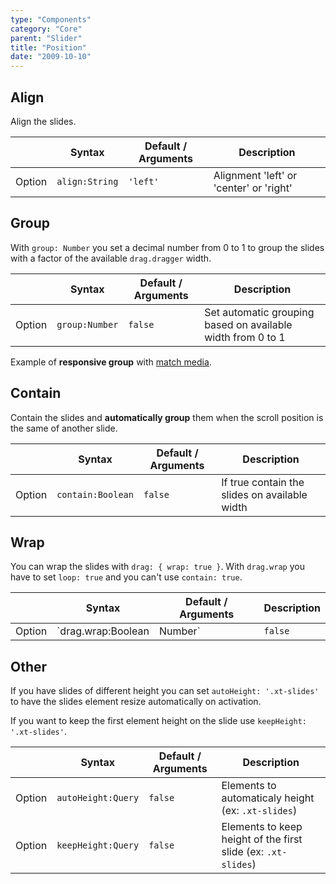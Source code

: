```yaml
---
type: "Components"
category: "Core"
parent: "Slider"
title: "Position"
date: "2009-10-10"
---
```


## Align

Align the slides.

<div class="xt-overflow-sub overflow-y-hidden overflow-x-scroll my-4 xt-my-auto w-full">

|                         | Syntax                                    | Default / Arguments                       | Description                   |
| ----------------------- | ----------------------------------------- | ----------------------------- | ----------------------------- |
| Option                  | `align:String`                          | `'left'`        | Alignment 'left' or 'center' or 'right'           |

</div>

<demo>
  <demoinline src="demos/components/core/slider/align-left">
  </demoinline>
  <demoinline src="demos/components/core/slider/align-center">
  </demoinline>
  <demoinline src="demos/components/core/slider/align-right">
  </demoinline>
</demo>

## Group

With `group: Number` you set a decimal number from 0 to 1 to group the slides with a factor of the available `drag.dragger` width.

<div class="xt-overflow-sub overflow-y-hidden overflow-x-scroll my-4 xt-my-auto w-full">

|                         | Syntax                                    | Default / Arguments                       | Description                   |
| ----------------------- | ----------------------------------------- | ----------------------------- | ----------------------------- |
| Option                  | `group:Number`                          | `false`        | Set automatic grouping based on available width from 0 to 1            |

</div>

Example of **responsive group** with [match media](/components/core/slider/api#match-media).

<demo>
  <demoinline src="demos/components/core/slider/group-responsive">
  </demoinline>
</demo>

## Contain

Contain the slides and **automatically group** them when the scroll position is the same of another slide.

<div class="xt-overflow-sub overflow-y-hidden overflow-x-scroll my-4 xt-my-auto w-full">

|                         | Syntax                                    | Default / Arguments                       | Description                   |
| ----------------------- | ----------------------------------------- | ----------------------------- | ----------------------------- |
| Option                  | `contain:Boolean`                          | `false`        | If true contain the slides on available width            |

</div>

<demo>
  <demoinline src="demos/components/core/slider/contain-center">
  </demoinline>
  <demoinline src="demos/components/core/slider/contain-left">
  </demoinline>
  <demoinline src="demos/components/core/slider/contain-right">
  </demoinline>
</demo>

## Wrap

You can wrap the slides with `drag: { wrap: true }`. With `drag.wrap` you have to set `loop: true` and you can't use `contain: true`.

<div class="xt-overflow-sub overflow-y-hidden overflow-x-scroll my-4 xt-my-auto w-full">

|                         | Syntax                                    | Default / Arguments                       | Description                   |
| ----------------------- | ----------------------------------------- | ----------------------------- | ----------------------------- |
| Option                  | `drag.wrap:Boolean|Number`                          | `false`        | Wrap slides on start and end             |

</div>

<demo>
  <demoinline src="demos/components/core/slider/wrap-center">
  </demoinline>
  <demoinline src="demos/components/core/slider/wrap-left">
  </demoinline>
  <demoinline src="demos/components/core/slider/wrap-right">
  </demoinline>
</demo>

## Other

If you have slides of different height you can set `autoHeight: '.xt-slides'` to have the slides element resize automatically on activation.

If you want to keep the first element height on the slide use `keepHeight: '.xt-slides'`.

<div class="xt-overflow-sub overflow-y-hidden overflow-x-scroll my-4 xt-my-auto w-full">

|                         | Syntax                                    | Default / Arguments                       | Description                   |
| ----------------------- | ----------------------------------------- | ----------------------------- | ----------------------------- |
| Option                  | `autoHeight:Query`                          | `false`        | Elements to automaticaly height (ex: `.xt-slides`)            |
| Option                  | `keepHeight:Query`                          | `false`        | Elements to keep height of the first slide (ex: `.xt-slides`)            |

</div>

<demo>
  <demoinline src="demos/components/core/slider/other">
  </demoinline>
</demo>
